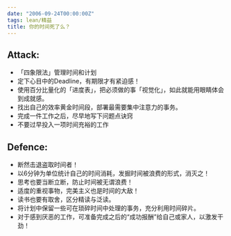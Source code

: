 ```yaml
---
date: "2006-09-24T00:00:00Z"
tags: lean/精益
title: 你的时间死了么？
---
```


## Attack:

- 「四象限法」管理时间和计划
- 定下心目中的Deadline，有期限才有紧迫感！
- 使用百分比量化的「进度表」，把必须做的事「视觉化」，如此就能用眼睛体会到成就感。
- 找出自己的效率黄金时间段，部署最需要集中注意力的事务。
- 完成一件工作之后，尽早地写下问题点诀窍
- 不要过早投入一项时间充裕的工作

## Defence:

- 断然击退盗取时间者！
- 以6分钟为单位统计自己的时间消耗，发掘时间被浪费的形式，消灭之！
- 思考也要当断立断，防止时间被无谓浪费！
- 适度的重视事物，完美主义也是时间的大敌！
- 读书也要有取舍，区分精读与泛读。
- 将计划中保留一些可在琐碎时间中处理的事务，充分利用时间碎片。
- 对于感到厌恶的工作，可准备完成之后的“成功报酬”给自己或家人，以激发干劲！
